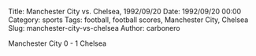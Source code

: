 Title: Manchester City vs. Chelsea, 1992/09/20
Date: 1992/09/20 00:00
Category: sports
Tags: football, football scores, Manchester City, Chelsea
Slug: manchester-city-vs-chelsea
Author: carbonero


Manchester City 0 - 1 Chelsea
